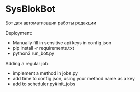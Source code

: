 # SysBlokBot
Бот для автоматизации работы редакции

Deployment:
- Manually fill in sensitive api keys in config.json
- pip install -r requirements.txt
- python3 run_bot.py

Adding a regular job:
- implement a method in jobs.py
- add time to config.json, using your method name as a key
- add to scheduler.py#init_jobs